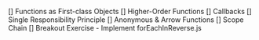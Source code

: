 [] Functions as First-class Objects
[] Higher-Order Functions
[] Callbacks
[] Single Responsibility Principle
[] Anonymous & Arrow Functions
[] Scope Chain
[] Breakout Exercise - Implement forEachInReverse.js
